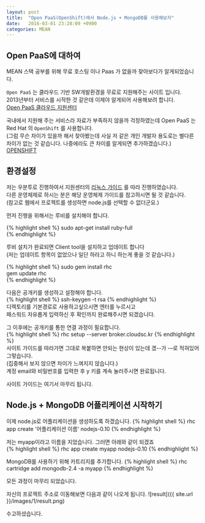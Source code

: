 ```yaml
---
layout: post
title:  "Open PaaS(OpenShift)에서 Node.js + MongoDB를 사용해보자"
date:   2016-03-01 23:28:09 +0900
categories: MEAN
---
```

## Open PaaS에 대하여

MEAN 스택 공부를 위해 무료 호스팅 이나 Paas 가 없을까 찾아보다가 알게되었습니다.

`Open PaaS` 는 클라우드 기반 SW개발환경을 무료로 지원해주는 사이트 입니다.  
2013년부터 서비스를 시작한 것 같은데 이제야 알게되어 사용해보려 합니다.  
[Open PaaS 클라우드 지원센터][Open-PaaS]  

국내에서 지원해 주는 서비스라 자료가 부족하지 않을까 걱정하였는데 Open PaaS 는 Red Hat 의 `OpenShift` 를 사용합니다.  
(그럼 무슨 차이가 있을까 해서 찾아봤는데 사실 저 같은 개인 개발자 용도로는 별다른 차이가 없는 것 같습니다. 나중에라도 큰 차이를 알게되면 추가하겠습니다.)  
[OPENSHIFT][Openshift]

## 환경설정

저는 우분투로 진행하여서 지원센터의 [리눅스 가이드][linux-guide] 를 따라 진행하였습니다.  
다른 운영체제로 하시는 분은 해당 운영체제 가이드를 참고하시면 될 것 같습니다.  
(참고로 웹에서 프로젝트를 생성하면 node.js를 선택할 수 없더군요.)

먼저 진행을 위해서는 루비를 설치해야 합니다.

{% highlight shell %}
sudo apt-get install ruby-full  
{% endhighlight %}

루비 설치가 완료되면 Client tool을 설치하고 업데이트 합니다  
(저는 업데이트 항목이 없었으나 일단 하라고 하니 하는게 좋을 것 같습니다.)

{% highlight shell %}
sudo gem install rhc  
gem update rhc  
{% endhighlight %}

다음은 공개키를 생성하고 설정해야 합니다.  
{% highlight shell %}
ssh-keygen -t rsa
{% endhighlight %}  
디렉토리를 기본경로로 사용하고싶으시면 엔터를 누르시고  
패스워드 자유롭게 입력하신 후 확인까지 완료해주시면 되겠습니다.

그 이후에는 공개키를 통한 연결 과정이 필요합니다.  
{% highlight shell %}
rhc setup --server broker.cloudsc.kr
{% endhighlight %}  
사이트 가이드를 따라가면 그대로 복붙하면 안되는 현상이 있는데 겠--가 -–로 적혀있어 그렇습니다.  
(집중해서 보지 않으면 차이가 느껴지지 않습니다.)  
계정 email와 비밀번호를 입력한 후 y 키를 계속 눌러주시면 완료됩니다.

사이트 가이드는 여기서 마무리 됩니다.

## Node.js + MongoDB 어플리케이션 시작하기

이제 node.js로 어플리케이션을 생성하도록 하겠습니다.
{% highlight shell %}
rhc app create '어플리케이션 이름' nodejs-0.10
{% endhighlight %}  

저는 myapp이라고 이름을 지었습니다. 그러면 아래와 같이 되겠죠  
{% highlight shell %}
rhc app create myapp nodejs-0.10
{% endhighlight %}  


MongoDB를 사용하기 위해 카트리지를 추가합니다.
{% highlight shell %}
rhc cartridge add mongodb-2.4 -a myapp
{% endhighlight %}  

모든 과정이 마무리 되었습니다.  

자신의 프로젝트 주소로 이동해보면 다음과 같이 나오게 됩니다.
![result]({{ site.url }}/images/1/result.png)

수고하셨습니다.

[Open-PaaS]: http://openpaas.cloudsc.kr
[Openshift]: https://www.openshift.com/
[linux-guide]: http://openpaas.cloudsc.kr/start/commandLineLinux
